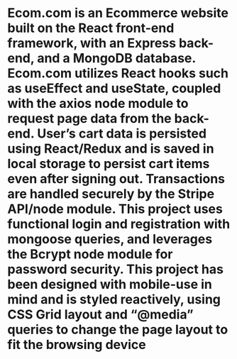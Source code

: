 # Ecom.com is an Ecommerce website built on the React front-end framework, with an Express back-end, and a MongoDB database. Ecom.com utilizes React hooks such as useEffect and useState, coupled with the axios node module to request page data from the back-end. User’s cart data is persisted using React/Redux and is saved in local storage to persist cart items even after signing out. Transactions are handled securely by the Stripe API/node module. This project uses functional login and registration with mongoose queries, and leverages the Bcrypt node module for password security. This project has been designed with mobile-use in mind and is styled reactively, using CSS Grid layout and “@media” queries to change the page layout to fit the browsing device

